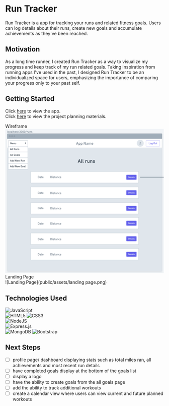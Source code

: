 # Run Tracker
Run Tracker is a app for tracking your runs and related fitness goals. Users can log details about their runs, create new goals and accumulate achievements as they've been reached. 

## Motivation  
As a long time runner, I created Run Tracker as a way to visualize my progress and keep track of my run related goals. Taking inspiration from running apps I've used in the past, I designed Run Tracker to be an individualized space for users, emphasizing the importance of comparing your progress only to your past self. 

## Getting Started
Click [here](https://run-tracker-am.herokuapp.com/) to view the app.  
Click [here](https://trello.com/b/21y9oWc3/run-tracker) to view the project planning materials.

Wireframe
![wireframe](public/assets/wireframe1.png)
Landing Page  
![Landing Page](public/assets/landing page.png)

## Technologies Used
![JavaScript](https://img.shields.io/badge/javascript-%23323330.svg?style=for-the-badge&logo=javascript&logoColor=%23F7DF1E)  
![HTML5](https://img.shields.io/badge/html5-%23E34F26.svg?style=for-the-badge&logo=html5&logoColor=white) 
![CSS3](https://img.shields.io/badge/css3-%231572B6.svg?style=for-the-badge&logo=css3&logoColor=white)  
![NodeJS](https://img.shields.io/badge/node.js-6DA55F?style=for-the-badge&logo=node.js&logoColor=white)  
![Express.js](https://img.shields.io/badge/express.js-%23404d59.svg?style=for-the-badge&logo=express&logoColor=%2361DAFB)  
![MongoDB](https://img.shields.io/badge/MongoDB-%234ea94b.svg?style=for-the-badge&logo=mongodb&logoColor=white)
![Bootstrap](https://img.shields.io/badge/bootstrap-%23563D7C.svg?style=for-the-badge&logo=bootstrap&logoColor=white)


## Next Steps
- [ ] profile page/ dashboard displaying stats such as total miles ran, all achievements and most recent run details
- [ ] have completed goals display at the bottom of the goals list
- [ ] display a logo
- [ ] have the ability to create goals from the all goals page
- [ ] add the ability to track additional workouts
- [ ] create a calendar view where users can view current and future planned workouts